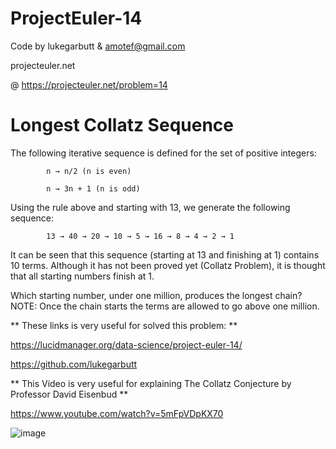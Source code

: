 # ProjectEuler-14

Code by lukegarbutt & amotef@gmail.com

projecteuler.net

@ https://projecteuler.net/problem=14

# Longest Collatz Sequence

The following iterative sequence is defined for the set of positive integers:

            n → n/2 (n is even)

            n → 3n + 1 (n is odd)

Using the rule above and starting with 13, we generate the following sequence:

            13 → 40 → 20 → 10 → 5 → 16 → 8 → 4 → 2 → 1

It can be seen that this sequence (starting at 13 and finishing at 1) contains 10 terms. 
Although it has not been proved yet (Collatz Problem), it is thought that all starting numbers finish at 1.

Which starting number, under one million, produces the longest chain?
NOTE: Once the chain starts the terms are allowed to go above one million.

** These links is very useful for solved this problem: **

https://lucidmanager.org/data-science/project-euler-14/

https://github.com/lukegarbutt


** This Video is very useful for explaining The Collatz Conjecture by Professor David Eisenbud **

https://www.youtube.com/watch?v=5mFpVDpKX70


![image](https://user-images.githubusercontent.com/46513710/166229312-864026b6-eaee-461e-85f1-501c251f4692.png)

